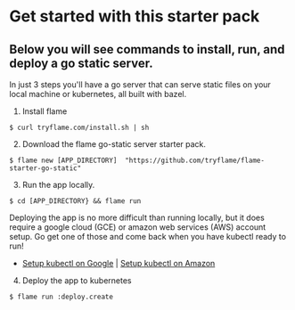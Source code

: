 Get started with this starter pack
==================================

Below you will see commands to install, run, and deploy a go static server.
---------------------------------------------------------------------------

In just 3 steps you'll have a go server that can serve static files on your local machine or kubernetes, all built with bazel.

1. Install flame
```
$ curl tryflame.com/install.sh | sh
```

2. Download the flame go-static server starter pack.
```
$ flame new [APP_DIRECTORY]  "https://github.com/tryflame/flame-starter-go-static"
```

3. Run the app locally.
```
$ cd [APP_DIRECTORY} && flame run
```

Deploying the app is no more difficult than running locally, but it does require a google cloud (GCE) or amazon web services (AWS) account setup. Go get one of those and come back when you have kubectl ready to run!

* [Setup kubectl on Google](https://cloud.google.com/kubernetes-engine/docs/how-to/cluster-access-for-kubectl) | [Setup kubectl on Amazon](https://cloud.google.com/kubernetes-engine/docs/how-to/cluster-access-for-kubectl)

4. Deploy the app to kubernetes
```
$ flame run :deploy.create
```


